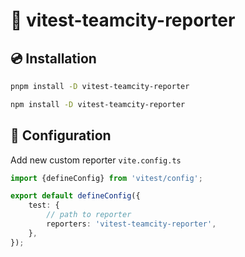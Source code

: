 # 📝 vitest-teamcity-reporter

## 💿 Installation

```bash
pnpm install -D vitest-teamcity-reporter
```

```bash
npm install -D vitest-teamcity-reporter
```


## 🔧 Configuration

Add new custom reporter `vite.config.ts`

```typescript
import {defineConfig} from 'vitest/config';

export default defineConfig({
    test: {
        // path to reporter
        reporters: 'vitest-teamcity-reporter',
    },
});
```
